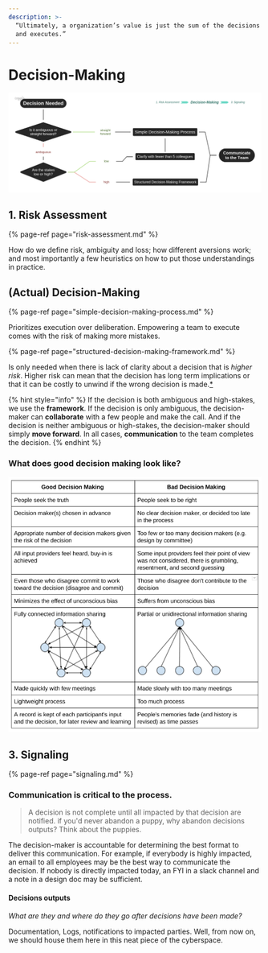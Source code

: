 ```yaml
---
description: >-
  “Ultimately, a organization’s value is just the sum of the decisions it makes
  and executes.”
---
```


# Decision-Making

![](../.gitbook/assets/image%20%281%29.png)

## 1. Risk Assessment

{% page-ref page="risk-assessment.md" %}

How do we define risk, ambiguity and loss; how different aversions work; and most importantly a few heuristics on how to put those understandings in practice.

## \(Actual\) Decision-Making

{% page-ref page="simple-decision-making-process.md" %}

Prioritizes execution over deliberation. Empowering a team to execute comes with the risk of making more mistakes.

{% page-ref page="structured-decision-making-framework.md" %}

Is only needed when there is lack of clarity about a decision that is _higher risk_. Higher risk can mean that the decision has long term implications or that it can be costly to unwind if the wrong decision is made.[\*]()

{% hint style="info" %}
If the decision is both ambiguous and high-stakes, we use the **framework**. If the decision is only ambiguous, the decision-maker can **collaborate** with a few people and make the call. And if the decision is neither ambiguous or high-stakes, the decision-maker should simply **move forward**. In all cases, **communication** to the team completes the decision.
{% endhint %}

### What does good decision making look like?

![](../.gitbook/assets/image%20%287%29.png)

## 3. Signaling 

{% page-ref page="signaling.md" %}

### **Communication is critical to the process.**

> A decision is not complete until all impacted by that decision are notified. if you'd never abandon a puppy, why abandon decisions outputs? Think about the puppies.

The decision-maker is accountable for determining the best format to deliver this communication. For example, if everybody is highly impacted, an email to all employees may be the best way to communicate the decision. If nobody is directly impacted today, an FYI in a slack channel and a note in a design doc may be sufficient.

#### Decisions outputs

_What are they and where do they go after decisions have been made?_

Documentation, Logs, notifications to impacted parties. Well, from now on, we should house them here in this neat piece of the cyberspace. 






